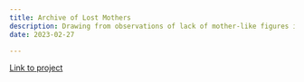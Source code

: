 ```yaml
---
title: Archive of Lost Mothers
description: Drawing from observations of lack of mother-like figures in the multitudes of AI generated work, the series is a persistent prompting strategy to generate as many mothers as the machine can churn out. Reproducing mothers not as saintly, but tired, strained, multi-tasking and sometimes in tears! Mother Machines continually pushes the AI model to imagine mother-ing, mother-ness and birthing.
date: 2023-02-27

---
```


[Link to project](https://docs.google.com/presentation/d/e/2PACX-1vRiYaKCIdmHqC_awmjYwU521tt6BEjWLSX64uzURLu6dUmcoCClSIcqRFfmVbw4MMStJOGAzLZOgLfV/pub?start=false&loop=false&delayms=3000)

